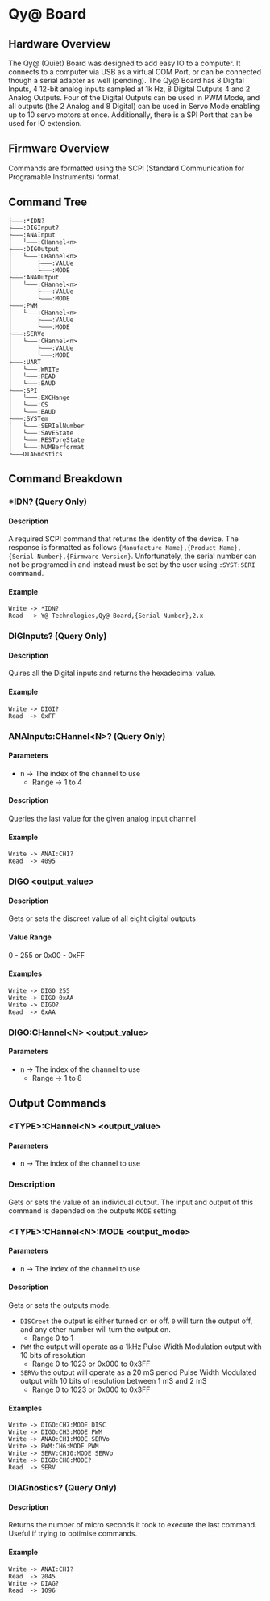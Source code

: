 # Qy@ Board
## Hardware Overview
The Qy@ (Quiet) Board was designed to add easy IO to a computer. It connects to a computer via USB as a virtual COM Port, or can be connected though a serial adapter as well (pending). The Qy@ Board has 8 Digital Inputs, 4 12-bit analog inputs sampled at 1k Hz, 8 Digital Outputs 4 and 2 Analog Outputs. Four of the Digital Outputs can be used in PWM Mode, and all outputs (the 2 Analog and 8 Digital) can be used in Servo Mode enabling up to 10 servo motors at once. Additionally, there is a SPI Port that can be used for IO extension.

## Firmware Overview
Commands are formatted using the SCPI (Standard Communication for Programable Instruments) format.

## Command Tree
```scpi
├———:*IDN?
├———:DIGInput?
├———:ANAInput
│   └———:CHannel<n>
├———:DIGOutput
│   └———:CHannel<n>
│       ├———:VALUe
│       └———:MODE
├———:ANAOutput
│   └———:CHannel<n>
│       ├———:VALUe
│       └———:MODE
├———:PWM
│   └———:CHannel<n>
│       ├———:VALUe
│       └———:MODE
├———:SERVo
│   └———:CHannel<n>
│       ├———:VALUe
│       └———:MODE
├———:UART
│   └———:WRITe
│   └———:READ
│   └———:BAUD
├———:SPI
│   └———:EXCHange
│   └———:CS
│   └———:BAUD
├———:SYSTem
│   └———:SERIalNumber
│   └———:SAVEState
│   └———:RESToreState
│   └———:NUMBerformat
└———DIAGnostics
```

## Command Breakdown
### *IDN? (Query Only)
#### Description
A required SCPI command that returns the identity of the device. The response is formatted as follows `{Manufacture Name},{Product Name},{Serial Number},{Firmware Version}`. Unfortunately, the serial number can not be programed in and instead must be set by the user using `:SYST:SERI` command.

#### Example
```
Write -> *IDN?
Read  -> Y@ Technologies,Qy@ Board,{Serial Number},2.x
```
### DIGInputs? (Query Only)
#### Description
Quires all the Digital inputs and returns the hexadecimal value.

#### Example
```
Write -> DIGI?
Read  -> 0xFF
```

### ANAInputs:CHannel\<N>? (Query Only)
#### Parameters
- n -> The index of the channel to use
    - Range -> 1 to 4

#### Description
Queries the last value for the given analog input channel

#### Example
```
Write -> ANAI:CH1?
Read  -> 4095
```

### DIGO \<output_value>
#### Description
Gets or sets the discreet value of all eight digital outputs

#### Value Range
0 - 255 or 0x00 - 0xFF

#### Examples
```
Write -> DIGO 255
Write -> DIGO 0xAA
Write -> DIGO?
Read  -> 0xAA
```

### DIGO:CHannel\<N> \<output_value>
#### Parameters
- n -> The index of the channel to use
    - Range -> 1 to 8

## Output Commands
### \<TYPE>:CHannel\<N> \<output_value>
#### Parameters
- n -> The index of the channel to use

### Description
Gets or sets the value of an individual output. The input and output of this command is depended on the outputs `MODE` setting. 

### \<TYPE>:CHannel\<N>:MODE \<output_mode>
#### Parameters
- n -> The index of the channel to use

#### Description
Gets or sets the outputs mode.
- `DISCreet` the output is either turned on or off. `0` will turn the    output off, and any other number will turn the output on.
    - Range 0 to 1
- `PWM` the output will operate as a 1kHz Pulse Width Modulation output with 10 bits of resolution
    - Range 0 to 1023 or 0x000 to 0x3FF
- `SERVo` the output will operate as a 20 mS period Pulse Width Modulated output with 10 bits of resolution between 1 mS and 2 mS
    - Range 0 to 1023 or 0x000 to 0x3FF

#### Examples
```
Write -> DIGO:CH7:MODE DISC
Write -> DIGO:CH3:MODE PWM
Write -> ANAO:CH1:MODE SERVo
Write -> PWM:CH6:MODE PWM
Write -> SERV:CH10:MODE SERVo
Write -> DIGO:CH8:MODE?
Read  -> SERV
```

### DIAGnostics? (Query Only)
#### Description
Returns the number of micro seconds it took to execute the last command. Useful if trying to optimise commands.

#### Example
```
Write -> ANAI:CH1?
Read  -> 2045
Write -> DIAG?
Read  -> 1096
```
